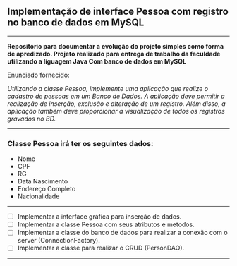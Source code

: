 ## Implementação de interface Pessoa com registro no banco de dados em MySQL

***
**Repositório para documentar a evolução do projeto simples como forma de apredizado.
Projeto realizado para entrega de trabalho da faculdade utilizando a liguagem Java
Com banco de dados em MySQL**

Enunciado fornecido: 

*Utilizando a classe Pessoa, implemente uma aplicação que realize o cadastro de
pessoas em um Banco de Dados. A aplicação deve permitir a realização de 
inserção, exclusão e alteração de um registro. Além disso, a aplicação também 
deve proporcionar a visualização de todos os registros gravados no BD.*

***
### Classe  Pessoa irá ter os seguintes dados:
* Nome
* CPF
* RG
* Data Nascimento
* Endereço Completo
* Nacionalidade

***
- [ ] Implementar a interface gráfica para inserção de dados.
- [ ] Implementar a classe Pessoa com seus atributos e metodos.
- [ ] Implementar a classe do banco de dados para realizar a conexão com o server (ConnectionFactory).
- [ ] Implementar a classe para realizar o CRUD (PersonDAO).
***
